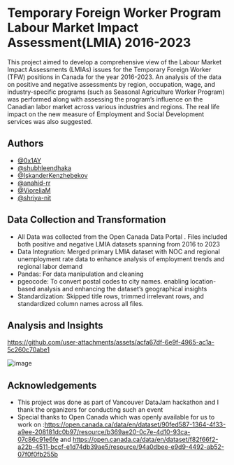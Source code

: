 # Temporary Foreign Worker Program Labour Market Impact Assessment(LMIA) 2016-2023

This project aimed to develop a comprehensive view of the Labour Market Impact Assessments (LMIAs) issues for the Temporary Foreign Worker (TFW) positions in Canada for the year 2016-2023. 
An analysis of the data on positive and negative assessments by region, occupation, wage, and industry-specific programs (such as Seasonal Agriculture Worker Program) was performed along with assessing the program’s influence on the Canadian labor market across various industries and regions. The real life impact on the new measure of Employment and Social Development services was also suggested.

## Authors

- [@0x1AY](https://github.com/0x1AY)
- [@shubhleendhaka](https://github.com/shubhleendhaka)
- [@IskanderKenzhebekov](https://github.com/IskanderKenzhebekov)
- [@anahid-rr](https://github.com/anahid-rr)
- [@VioreliaM](https://github.com/VioreliaM)
- [@shriya-nit](https://github.com/shriya-nit)

## Data Collection and Transformation
- All Data was collected from the Open Canada Data Portal . Files included both positive and negative LMIA datasets spanning from 2016 to 2023
- Data Integration: Merged primary LMIA dataset with NOC and regional unemployment rate data to enhance analysis of employment trends and regional labor demand
- Pandas: For data manipulation and cleaning
- pgeocode: To convert postal codes to city names. enabling location-based analysis and enhancing the dataset’s geographical insights
- Standardization: Skipped title rows, trimmed irrelevant rows, and standardized column names across all files.

## Analysis and Insights



https://github.com/user-attachments/assets/acfa67df-6e9f-4965-ac1a-5c260c70abe1


![image](https://github.com/user-attachments/assets/06ef39f5-1ac2-4dd7-bf8c-206482c798f6)

## Acknowledgements
- This project was done as part of Vancouver DataJam hackathon and I thank the organizers for conducting such an event
- Special thanks to Open Canada which was openly available for us to work on :https://open.canada.ca/data/en/dataset/90fed587-1364-4f33-a9ee-208181dc0b97/resource/b369ae20-0c7e-4d10-93ca-07c86c91e6fe and https://open.canada.ca/data/en/dataset/f82f66f2-a22b-4511-bccf-e1d74db39ae5/resource/94a0dbee-e9d9-4492-ab52-07f0f0fb255b
